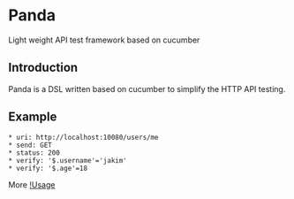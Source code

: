 Panda
=====
Light weight API test framework based on cucumber

Introduction
------------

Panda is a DSL written based on cucumber to simplify the HTTP API testing.

Example
-------

```
* uri: http://localhost:10080/users/me
* send: GET
* status: 200
* verify: '$.username'='jakim'
* verify: '$.age'=18
```

More [!Usage](doc/usage.md)

